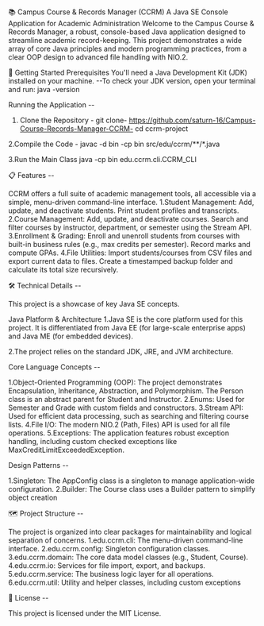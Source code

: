 📚 Campus Course & Records Manager (CCRM)
A Java SE Console Application for Academic Administration
Welcome to the Campus Course & Records Manager, a robust, console-based Java application designed to streamline academic record-keeping. This project demonstrates a wide array of core Java principles and modern programming practices, from a clear OOP design to advanced file handling with NIO.2.

🚀 Getting Started
Prerequisites
You'll need a Java Development Kit (JDK) installed on your machine.
  --To check your JDK version, open your terminal and run: java -version

Running the Application --

1. Clone the Repository - 
git clone- https://github.com/saturn-16/Campus-Course-Records-Manager-CCRM-
cd ccrm-project

2.Compile the Code - 
javac -d bin -cp bin src/edu/ccrm/**/*.java

3.Run the Main Class
java -cp bin edu.ccrm.cli.CCRM_CLI

📋 Features --

CCRM offers a full suite of academic management tools, all accessible via a simple, menu-driven command-line interface.
1.Student Management: Add, update, and deactivate students. Print student profiles and transcripts.
2.Course Management: Add, update, and deactivate courses. Search and filter courses by instructor, department, or semester using the Stream API.
3.Enrollment & Grading: Enroll and unenroll students from courses with built-in business rules (e.g., max credits per semester). Record marks and compute GPAs.
4.File Utilities: Import students/courses from CSV files and export current data to files. Create a timestamped backup folder and calculate its total size recursively.

🛠️ Technical Details --

This project is a showcase of key Java SE concepts.

Java Platform & Architecture
1.Java SE is the core platform used for this project. It is differentiated from Java EE (for large-scale enterprise apps) and Java ME (for embedded devices).

2.The project relies on the standard JDK, JRE, and JVM architecture.


Core Language Concepts --

1.Object-Oriented Programming (OOP): The project demonstrates Encapsulation, Inheritance, Abstraction, and Polymorphism. The Person class is an abstract parent for Student and Instructor.
2.Enums: Used for Semester and Grade with custom fields and constructors.
3.Stream API: Used for efficient data processing, such as searching and filtering course lists.
4.File I/O: The modern NIO.2 (Path, Files) API is used for all file operations.
5.Exceptions: The application features robust exception handling, including custom checked exceptions like MaxCreditLimitExceededException.

Design Patterns -- 

1.Singleton: The AppConfig class is a singleton to manage application-wide configuration.
2.Builder: The Course class uses a Builder pattern to simplify object creation

🗺️ Project Structure --

The project is organized into clear packages for maintainability and logical separation of concerns.
1.edu.ccrm.cli: The menu-driven command-line interface.
2.edu.ccrm.config: Singleton configuration classes.
3.edu.ccrm.domain: The core data model classes (e.g., Student, Course).
4.edu.ccrm.io: Services for file import, export, and backups.
5.edu.ccrm.service: The business logic layer for all operations.
6.edu.ccrm.util: Utility and helper classes, including custom exceptions

📝 License --

This project is licensed under the MIT License.
